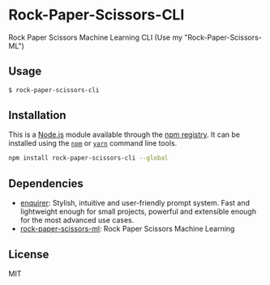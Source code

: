 # Rock-Paper-Scissors-CLI
Rock Paper Scissors Machine Learning CLI (Use my "Rock-Paper-Scissors-ML")

## Usage

```bash
$ rock-paper-scissors-cli
```

## Installation

This is a [Node.js](https://nodejs.org/) module available through the
[npm registry](https://www.npmjs.com/). It can be installed using the
[`npm`](https://docs.npmjs.com/getting-started/installing-npm-packages-locally)
or
[`yarn`](https://yarnpkg.com/en/)
command line tools.

```sh
npm install rock-paper-scissors-cli --global
```

## Dependencies

- [enquirer](https://ghub.io/enquirer): Stylish, intuitive and user-friendly prompt system. Fast and lightweight enough for small projects, powerful and extensible enough for the most advanced use cases.
- [rock-paper-scissors-ml](https://ghub.io/rock-paper-scissors-ml): Rock Paper Scissors Machine Learning

## License

MIT
